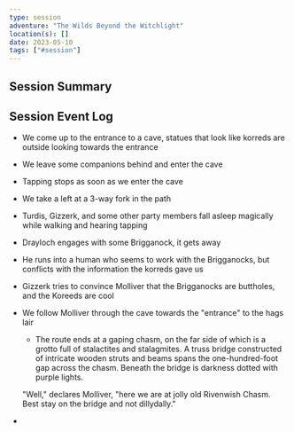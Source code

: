 ```yaml
---
type: session
adventure: "The Wilds Beyond the Witchlight"
location(s): []
date: 2023-05-10
tags: ["#session"]
---
```


## Session Summary

## Session Event Log

- We come up to the entrance to a cave, statues that look like korreds are outside looking towards the entrance
- We leave some companions behind and enter the cave
- Tapping stops as soon as we enter the cave
- We take a left at a 3-way fork in the path
- Turdis, Gizzerk, and some other party members fall asleep magically while walking and hearing tapping
- Drayloch engages with some Brigganock, it gets away
- He runs into a human who seems to work with the Brigganocks, but conflicts with the information the korreds gave us
- Gizzerk tries to convince Molliver that the Brigganocks are buttholes, and the Koreeds are cool
- We follow Molliver through the cave towards the "entrance" to the hags lair
	- The route ends at a gaping chasm, on the far side of which is a grotto full of stalactites and stalagmites. A truss bridge constructed of intricate wooden struts and beams spans the one-hundred-foot gap across the chasm. Beneath the bridge is darkness dotted with purple lights.
	
	"Well," declares Molliver, "here we are at jolly old Rivenwish Chasm. Best stay on the bridge and not dillydally."
- 
